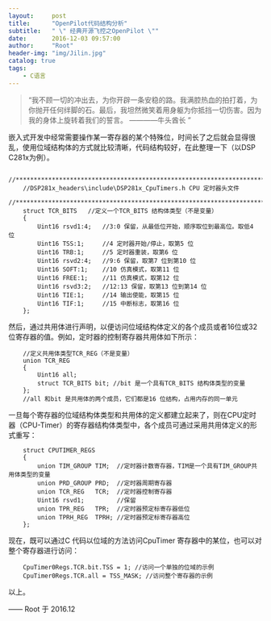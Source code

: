```yaml
---
layout:     post
title:      "OpenPilot代码结构分析"
subtitle:   " \" 经典开源飞控之OpenPilot \""
date:       2016-12-03 09:57:00
author:     "Root"
header-img: "img/Jilin.jpg"
catalog: true
tags:
    - C语言
---
```


> “我不顾一切的冲出去，为你开辟一条安稳的路。我满腔热血的拍打着，为你抛开任何绊脚的石。最后，我坦然微笑着用身躯为你抵挡一切伤害。因为我的身体上旋转着我们的誓言。 ————牛头酋长 ”

嵌入式开发中经常需要操作某一寄存器的某个特殊位，时间长了之后就会显得很乱，使用位域结构体的方式就比较清晰，代码结构较好，在此整理一下（以DSP C281x为例）。

		//*****************************************************************************    
		//DSP281x_headers\include\DSP281x_CpuTimers.h CPU 定时器头文件    
		//*****************************************************************************    
		struct TCR_BITS   //定义一个TCR_BITS 结构体类型（不是变量）    
		{ 
			Uint16 rsvd1:4;   //3:0 保留，从最低位开始，顺序取位到最高位。取低4 位    
			Uint16 TSS:1;     //4 定时器开始/停止，取第5 位    
			Uint16 TRB:1;     //5 定时器重装，取第6 位    
			Uint16 rsvd2:4;   //9:6 保留，取第7 位到第10 位    
			Uint16 SOFT:1;    //10 仿真模式，取第11 位    
			Uint16 FREE:1;    //11 仿真模式，取第12 位    
			Uint16 rsvd3:2;   //12:13 保留，取第13 位到第14 位    
			Uint16 TIE:1;     //14 输出使能，取第15 位    
			Uint16 TIF:1;     //15 中断标志，取第16 位    
		}; 

然后，通过共用体进行声明，以便访问位域结构体定义的各个成员或者16位或32位寄存器的值。例如，定时器的控制寄存器共用体如下所示：

		//定义共用体类型TCR_REG（不是变量） 
		union TCR_REG    
		{ 
			Uint16 all;    
			struct TCR_BITS bit; //bit 是一个具有TCR_BITS 结构体类型的变量    
		};    
		//all 和bit 是共用体的两个成员，它们都是16 位结构，占用内存的同一单元  

一旦每个寄存器的位域结构体类型和共用体的定义都建立起来了，则在CPU定时器（CPU-Timer）的寄存器结构体类型中，各个成员可通过采用共用体定义的形式重写：

		struct CPUTIMER_REGS    
		{
			union TIM_GROUP TIM;  //定时器计数寄存器，TIM是一个具有TIM_GROUP共用体类型的变量    
			union PRD_GROUP PRD;  //定时器周期寄存器    
			union TCR_REG   TCR;  //定时器控制寄存器    
			Uint16 rsvd1;         //保留    
			union TPR_REG   TPR;  //定时器预定标寄存器低位    
			union TPRH_REG  TPRH; //定时器预定标寄存器高位    
		}; 

现在，既可以通过C 代码以位域的方法访问CpuTimer 寄存器中的某位，也可以对整个寄存器进行访问：

		CpuTimer0Regs.TCR.bit.TSS = 1; //访问一个单独的位域的示例    
		CpuTimer0Regs.TCR.all = TSS_MASK; //访问整个寄存器的示例 

以上。


—— Root 于 2016.12


